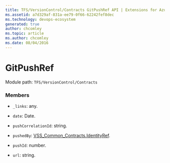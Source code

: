 ```yaml
---
title: TFS/VersionControl/Contracts GitPushRef API | Extensions for Azure DevOps Services
ms.assetid: a7d329af-831a-ee79-0f66-62242fef8dec
ms.technology: devops-ecosystem
generated: true
author: chcomley
ms.topic: article
ms.author: chcomley
ms.date: 08/04/2016
---
```


# GitPushRef

Module path: `TFS/VersionControl/Contracts`


### Members

* `_links`: any. 

* `date`: Date. 

* `pushCorrelationId`: string. 

* `pushedBy`: [VSS_Common_Contracts.IdentityRef](../../../VSS/WebApi/Contracts/IdentityRef.md). 

* `pushId`: number. 

* `url`: string. 

